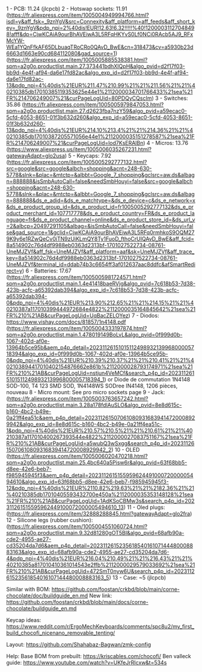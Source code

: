 1 - PCB: 11.24 (jlcpcb)
2 - Hotswap sockets: 11.91 (https://fr.aliexpress.com/item/1005004949994766.html?isdl=y&aff_fsk=_9znYgV&src=Connexity&aff_platform=aff_feeds&aff_short_key=_9znYgV&pdp_npi=2%40dis!EUR!12.63!6.32!!!!!%40!12000031127048498!afff&dp=CjwKCAiA9ourBhAVEiwA3L5RFqHKYvS0Lf0NCi0RAcb5AJ9_RFxMcYW-WEa1YQnFfkAF65DLbuaqTRoCRo0QAvD_BwE&cn=318473&cv=a5930b23d6663d1663e90cd684112080&gad_source=1) (https://fr.aliexpress.com/item/1005005885538381.html?spm=a2g0o.productlist.main.27.373441bdhXIQpH&algo_pvid=d2f17f03-bb9d-4e4f-af94-da6e17fd82ac&algo_exp_id=d2f17f03-bb9d-4e4f-af94-da6e17fd82ac-13&pdp_npi=4%40dis%21EUR%211.47%210.99%21%21%211.56%21%21%40210385db17010385119353625e44e1%2112000034701766433%21sea%21FR%214706249007%21&curPageLogUid=80PDQyCQscIm)
3 - Switches: 35.86 (https://fr.aliexpress.com/item/1005005979847053.html?spm=a2g0o.productlist.main.27.d2623fba7nzY59&algo_pvid=a59ecac0-5cfd-4053-8651-01f3b632d260&algo_exp_id=a59ecac0-5cfd-4053-8651-01f3b632d260-13&pdp_npi=4%40dis%21EUR%214.10%213.4%21%21%214.36%21%21%40210385db17010387205571056e44e1%2112000035151278587%21sea%21FR%214706249007%21&curPageLogUid=lod7KsERAlBn)
4 - Micros: 13.76 (https://www.aliexpress.us/item/1005006035267231.html?gatewayAdapt=glo2usa)
5 - Keycaps: 7.92 (https://fr.aliexpress.com/item/1005005292777132.html?src=google&src=google&albch=shopping&acnt=248-630-5778&slnk=&plac=&mtctp=&albbt=Google_7_shopping&gclsrc=aw.ds&albagn=888888&isSmbAutoCall=false&needSmbHouyi=false&src=google&albch=shopping&acnt=248-630-5778&slnk=&plac=&mtctp=&albbt=Google_7_shopping&gclsrc=aw.ds&albagn=888888&ds_e_adid=&ds_e_matchtype=&ds_e_device=c&ds_e_network=x&ds_e_product_group_id=&ds_e_product_id=fr1005005292777132&ds_e_product_merchant_id=107717778&ds_e_product_country=FR&ds_e_product_language=fr&ds_e_product_channel=online&ds_e_product_store_id=&ds_url_v=2&albcp=20497291105&albag=&isSmbAutoCall=false&needSmbHouyi=false&gad_source=1&gclid=CjwKCAiA9ourBhAVEiwA3L5RFq0rmhkoS9OQM279K9y6e1RZwQeCv0iTN9zUiKLmQY8Ty1FuoD_fthoCrUIQAvD_BwE&aff_fcid=8a514902c76d4df9988eb0363d2313bf-1701027522734-08761-UneMJZVf&aff_fsk=UneMJZVf&aff_platform=aaf&sk=UneMJZVf&aff_trace_key=8a514902c76d4df9988eb0363d2313bf-1701027522734-08761-UneMJZVf&terminal_id=ddab74b3c6654ff3af012637aac8ddfc&afSmartRedirect=y)
6 - Batteries: 17.67 (https://fr.aliexpress.com/item/1005005981724571.html?spm=a2g0o.productlist.main.1.4e41418baeRVjg&algo_pvid=7c618b53-7d38-423b-acfc-a65392dab394&algo_exp_id=7c618b53-7d38-423b-acfc-a65392dab394-0&pdp_npi=4%40dis%21EUR%213.90%212.65%21%21%214.15%21%21%40210387a117010399444972684e4822%2112000035164845642%21sea%21FR%210%21AB&curPageLogUid=UqBacZELOYez)
7 - Diodos: https://www.vishay.com/docs/81857/1n4148.pdf (https://fr.aliexpress.com/item/1005004333197874.html?spm=a2g0o.productlist.main.1.478019149BoLvL&algo_pvid=0f999d0b-1067-402d-af0e-13964b5ce95b&aem_p4p_detail=2023112615101511249893213996800005718394&algo_exp_id=0f999d0b-1067-402d-af0e-13964b5ce95b-0&pdp_npi=4%40dis%21EUR%210.39%210.37%21%21%210.41%21%21%402103894417010402154876662e861b%2112000028793174971%21sea%21FR%210%21AB&curPageLogUid=nstjun4VeMCf&search_p4p_id=2023112615101511249893213996800005718394_1)
or Diode de commutation 1N4148 SOD-100, T4 123 SMD SOD, 1N4148WS SODree IN4148, 1206 pièces, nouveau
8 - Micro mount: See pro micro sockets page
9 - Jack: (https://fr.aliexpress.com/item/1005003763657242.html?spm=a2g0o.productlist.main.3.28a178fdlAuSLO&algo_pvid=8e8d615c-b160-4bc2-b49e-0a21ff4ea51c&aem_p4p_detail=2023112615070610809316839414720008929942&algo_exp_id=8e8d615c-b160-4bc2-b49e-0a21ff4ea51c-1&pdp_npi=4%40dis%21EUR%210.57%210.5%21%21%210.61%21%21%40210387a117010400267393544e4822%2112000027083751167%21sea%21FR%210%21AB&curPageLogUid=a5wubQ3wSxgg&search_p4p_id=2023112615070610809316839414720008929942_2)
10 - OLED (https://fr.aliexpress.com/item/1005006020470218.html?spm=a2g0o.productlist.main.25.4bc640a5Pisw6r&algo_pvid=63f68bb5-d8ee-42e6-beb7-f985945945f3&aem_p4p_detail=202311261515595962449100072000005494610&algo_exp_id=63f68bb5-d8ee-42e6-beb7-f985945945f3-12&pdp_npi=4%40dis%21EUR%2110.82%219.63%21%21%2182.36%21%21%40210385db17010405593432700e450a%2112000035353148128%21sea%21FR%210%21AB&curPageLogUid=1AdKSoCBMw3s&search_p4p_id=202311261515595962449100072000005494610_13)
11 - Oled plugs: (https://fr.aliexpress.com/item/32888288845.html?gatewayAdapt=glo2fra)
12 - Silicone legs (rubber cushion): (https://fr.aliexpress.com/item/1005004551060724.html?spm=a2g0o.productlist.main.9.32d81280gOT5BI&algo_pvid=68afb90a-cde2-4955-ae27-cd35204da7d6&aem_p4p_detail=202311261523561854016107144480008883163&algo_exp_id=68afb90a-cde2-4955-ae27-cd35204da7d6-4&pdp_npi=4%40dis%21EUR%216.04%210.49%21%21%216.43%21%21%40210385a817010410361014543e2ffb%2112000029579033692%21sea%21FR%210%21AB&curPageLogUid=472SmT0nyw6U&search_p4p_id=202311261523561854016107144480008883163_5)
13 - Case: ~5 (jlcpcb)

Similar with BOM:
https://github.com/foostan/crkbd/blob/main/corne-chocolate/doc/buildguide_en.md
New link: https://github.com/foostan/crkbd/blob/main/docs/corne-chocolate/buildguide_en.md

Keycap ideas:
https://www.reddit.com/r/ErgoMechKeyboards/comments/spc8u2/my_first_build_chocofi_nicenano_removable_tenting/

Layout:
https://github.com/Shahabaz-Bagwan/zmk-config

Help:
Base BOM from prebuilt: https://kriscables.com/chocofi/
Ben valleck guide: https://www.youtube.com/watch?v=UKfeJrRIcxw&t=534s